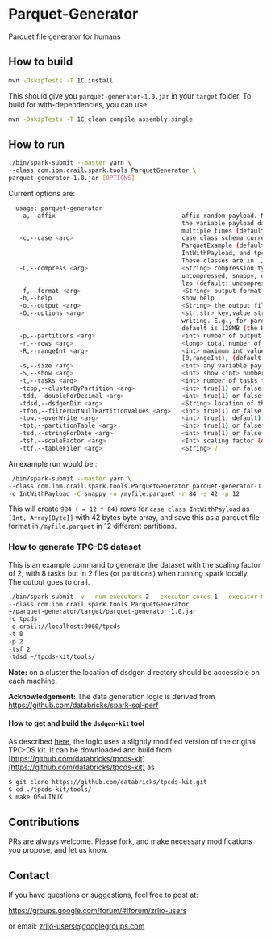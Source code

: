 # Parquet-Generator 
Parquet file generator for humans

## How to build
```bash
mvn -DskipTests -T 1C install
```

This should give you `parquet-generator-1.0.jar` in your `target` folder.
To build for with-dependencies, you can use: 
```bash
mvn -DskipTests -T 1C clean compile assembly:single
```

## How to run
```bash
./bin/spark-submit --master yarn \ 
--class com.ibm.crail.spark.tools ParquetGenerator \ 
parquet-generator-1.0.jar [OPTIONS]
```

Current options are: 
```bash  
  usage: parquet-generator
   -a,--affix                                   affix random payload. Means that in each instance of worker, 
                                                the variable payload data will be generated once, and used
                                                multiple times (default false)
   -c,--case <arg>                              case class schema currently supported are:
                                                ParquetExample (default),
                                                IntWithPayload, and tpcds.
                                                These classes are in ./schema/ in src.
   -C,--compress <arg>                          <String> compression type, valid values are:
                                                uncompressed, snappy, gzip,
                                                lzo (default: uncompressed)
   -f,--format <arg>                            <String> output format type (e.g., parquet (default), csv, etc.)
   -h,--help                                    show help
   -o,--output <arg>                            <String> the output file name (default: /ParqGenOutput.parquet)
   -O,--options <arg>                           <str,str> key,value strings that will be passed to the data source of spark in
                                                writing. E.g., for parquet you may want to re-consider parquet.block.size. The
                                                default is 128MB (the HDFS block size).
   -p,--partitions <arg>                        <int> number of output partitions (default: 1)
   -r,--rows <arg>                              <long> total number of rows (default: 10)
   -R,--rangeInt <arg>                          <int> maximum int value, value for any Int column will be generated between
                                                [0,rangeInt), (default: 2147483647)
   -s,--size <arg>                              <int> any variable payload size, string or payload in IntPayload (default: 100)
   -S,--show <arg>                              <int> show <int> number of rows (default: 0, zero means do not show)
   -t,--tasks <arg>                             <int> number of tasks to generate this data (default: 1)
   -tcbp,--clusterByPartition <arg>             <int> true(1) or false(0, default), pass the int
   -tdd,--doubleForDecimal <arg>                <int> true(1) or false(0, default), pass the int
   -tdsd,--dsdgenDir <arg>                      <String> location of the dsdgen tool
   -tfon,--filterOutNullPartitionValues <arg>   <int> true(1) or false (0, default), pass the int
   -tow,--overWrite <arg>                       <int> true(1, default) or false(0), pass the int
   -tpt,--partitionTable <arg>                  <int> true(1) or false(0, default), pass the int
   -tsd,--stringForDate <arg>                   <int> true(1) or false(0, default), pass the int
   -tsf,--scaleFactor <arg>                     <Int> scaling factor (default: 1) 
   -ttf,--tableFiler <arg>                      <String> ?
```
An example run would be : 
```bash 
./bin/spark-submit --master yarn \
--class com.ibm.crail.spark.tools.ParquetGenerator parquet-generator-1.0.jar \
-c IntWithPayload -C snappy -o /myfile.parquet -r 84 -s 42 -p 12
```
This will create `984 ( = 12 * 84)` rows for `case class IntWithPayload` as 
`[Int, Array[Byte]]` with 42 bytes byte array, and save this as a parquet file 
format in `/myfile.parquet` in 12 different partitions. 

### How to generate TPC-DS dataset
 This is an example command to generate the dataset with the scaling factor of 2, with 8 tasks but in 2 files 
 (or partitions) when running spark locally. The output goes to crail. 
  
```bash
./bin/spark-submit -v --num-executors 2 --executor-cores 1 --executor-memory 1G --driver-memory 1G --master local 
--class com.ibm.crail.spark.tools.ParquetGenerator 
~/parquet-generator/target/parquet-generator-1.0.jar 
-c tpcds 
-o crail://localhost:9060/tpcds 
-t 8 
-p 2
-tsf 2 
-tdsd ~/tpcds-kit/tools/
```
**Note:** on a cluster the location of dsdgen directory should be accessible on each machine.   

**Acknowledgement:** The data generation logic is derived from https://github.com/databricks/spark-sql-perf

#### How to get and build the `dsdgen-kit` tool 
As described [here](https://github.com/databricks/spark-sql-perf#setup-a-benchmark), the logic uses a slightly modified version of the original TPC-DS kit. It can be downloaded and build from 
 [https://github.com/databricks/tpcds-kit](https://github.com/databricks/tpcds-kit) as
 
```bash
$ git clone https://github.com/databricks/tpcds-kit.git
$ cd ./tpcds-kit/tools/
$ make OS=LINUX
```

## Contributions

PRs are always welcome. Please fork, and make necessary modifications 
you propose, and let us know. 

## Contact 

If you have questions or suggestions, feel free to post at:

https://groups.google.com/forum/#!forum/zrlio-users

or email: zrlio-users@googlegroups.com
